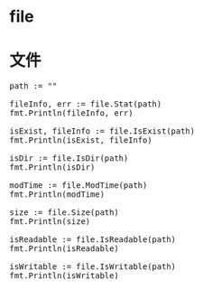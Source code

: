 # file
文件
==

<pre>
path := ""

fileInfo, err := file.Stat(path)
fmt.Println(fileInfo, err)

isExist, fileInfo := file.IsExist(path)
fmt.Println(isExist, fileInfo)

isDir := file.IsDir(path)
fmt.Println(isDir)

modTime := file.ModTime(path)
fmt.Println(modTime)

size := file.Size(path)
fmt.Println(size)

isReadable := file.IsReadable(path)
fmt.Println(isReadable)

isWritable := file.IsWritable(path)
fmt.Println(isWritable)
</pre>